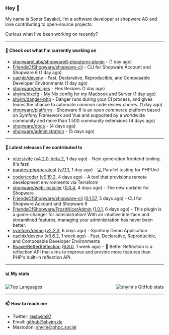 ### Hey 👋

My name is Soner Sayakci, I'm a software developer at shopware AG and love contributing to open-source projects.

Curious what I've been working on recently?

---

#### 👷 Check out what I'm currently working on

- [shopwareLabs/shopware6-phpstorm-plugin](https://github.com/shopwareLabs/shopware6-phpstorm-plugin) -  (1 day ago)
- [FriendsOfShopware/shopware-cli](https://github.com/FriendsOfShopware/shopware-cli) - CLI for Shopware Account and Shopware 6 (1 day ago)
- [cachix/devenv](https://github.com/cachix/devenv) - Fast, Declarative, Reproducible, and Composable Developer Environments (1 day ago)
- [shopware/recipes](https://github.com/shopware/recipes) - Flex Recipes (1 day ago)
- [shyim/nixcfg](https://github.com/shyim/nixcfg) - My Nix config for my Macbook and Server (1 day ago)
- [shyim/danger-php](https://github.com/shyim/danger-php) - Danger runs during your CI process, and gives teams the chance to automate common code review chores. (1 day ago)
- [shopware/platform](https://github.com/shopware/platform) - Shopware 6 is an open commerce platform based on Symfony Framework and Vue and supported by a worldwide community and more than 1.500 community extensions (4 days ago)
- [shopware/docs](https://github.com/shopware/docs) -  (4 days ago)
- [shopware/administration](https://github.com/shopware/administration) -  (5 days ago)

---

#### 🔭 Latest releases I've contributed to

- [vitejs/vite](https://github.com/vitejs/vite) ([v4.2.0-beta.2](https://github.com/vitejs/vite/releases/tag/v4.2.0-beta.2), 1 day ago) - Next generation frontend tooling. It&#39;s fast!
- [paratestphp/paratest](https://github.com/paratestphp/paratest) ([v7.1.1](https://github.com/paratestphp/paratest/releases/tag/v7.1.1), 1 day ago) - :computer: Parallel testing for PHPUnit
- [coder/coder](https://github.com/coder/coder) ([v0.19.2](https://github.com/coder/coder/releases/tag/v0.19.2), 4 days ago) - A tool that provisions remote development environments via Terraform
- [shopware/web-installer](https://github.com/shopware/web-installer) ([0.0.4](https://github.com/shopware/web-installer/releases/tag/0.0.4), 4 days ago) - The new updater for Shopware
- [FriendsOfShopware/shopware-cli](https://github.com/FriendsOfShopware/shopware-cli) ([0.1.57](https://github.com/FriendsOfShopware/shopware-cli/releases/tag/0.1.57), 5 days ago) - CLI for Shopware Account and Shopware 6
- [FriendsOfShopware/FroshNicerAdmin](https://github.com/FriendsOfShopware/FroshNicerAdmin) ([1.0.1](https://github.com/FriendsOfShopware/FroshNicerAdmin/releases/tag/1.0.1), 6 days ago) - This plugin is a game-changer for administration! With an intuitive interface and streamlined features, managing your administration has never been better.
- [symfony/demo](https://github.com/symfony/demo) ([v2.2.3](https://github.com/symfony/demo/releases/tag/v2.2.3), 6 days ago) - Symfony Demo Application
- [cachix/devenv](https://github.com/cachix/devenv) ([v0.6.2](https://github.com/cachix/devenv/releases/tag/v0.6.2), 1 week ago) - Fast, Declarative, Reproducible, and Composable Developer Environments
- [Roave/BetterReflection](https://github.com/Roave/BetterReflection) ([6.8.0](https://github.com/Roave/BetterReflection/releases/tag/6.8.0), 1 week ago) - :crystal_ball: Better Reflection is a reflection API that aims to improve and provide more features than PHP&#39;s built-in reflection API.

---

#### 📊 My stats

<img align="right" alt="shyim's GitHub stats" src="https://github-readme-stats.vercel.app/api?username=shyim&count_private=1&show_icons=true&" />

![Top Languages](https://github-readme-stats.vercel.app/api/top-langs/?username=shyim)

---

#### 📫 How to reach me

- Twitter: [@shyim97](https://twitter.com/shyim97)
- Email: [github@shyim.de](mailto://github@shyim.de)
- Mastodon: <a rel="me" href="https://phpc.social/@shyim">shyim@phpc.social</a>
